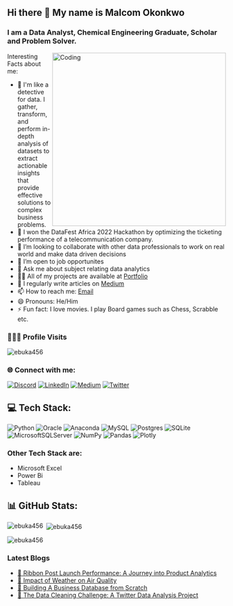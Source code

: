 ## Hi there 👋 My name is Malcom Okonkwo



### I am a Data Analyst, Chemical Engineering Graduate, Scholar and Problem Solver.


<img align="right" alt="Coding" width="400" src="https://camo.githubusercontent.com/8bf6f6d78abc81fcf9c49f10649423e73ea44bc248e83aaae8759d401c829a84/68747470733a2f2f70687973696373677572756b756c2e66696c65732e776f726470726573732e636f6d2f323031392f30322f6368617261637465722d312e676966">

Interesting Facts about me:

- 🔭 I'm like a detective for data. I gather, transform, and perform in-depth analysis of datasets to extract actionable insights that provide effective solutions to complex business problems.
- 🌱 I won the DataFest Africa 2022 Hackathon by optimizing the ticketing performance of a telecommunication company.
- 👯 I’m looking to collaborate with other data professionals to work on real world and make data driven decisions
- 🤔 I’m open to job opportunites
- 💬 Ask me about subject relating data analytics
- 👨‍💻 All of my projects are available at [Portfolio](https://linktr.ee/malcom_okonkwo)
- 📝 I regularly write articles on [Medium](https://medium.com/@okonkwoebuka456)
- 📫 How to reach me: [Email](mailto:okonkwoebuka456@gmail.com)
- 😄 Pronouns: He/Him
- ⚡ Fun fact: I love movies. I play Board games such as Chess, Scrabble etc.


### 🧑‍🤝‍🧑 Profile Visits
<p align="left"> <img src="https://komarev.com/ghpvc/?username=ebuka456&label=Profile%20views&color=0e75b6&style=flat" alt="ebuka456" /> </p>

<h3 align="left">🌐 Connect with me:</h3>

[![Discord](https://img.shields.io/badge/Discord-%237289DA.svg?logo=discord&logoColor=white)](https://discord.gg/malcom_00_14649) [![LinkedIn](https://img.shields.io/badge/LinkedIn-%230077B5.svg?logo=linkedin&logoColor=white)](https://linkedin.com/in/chukwuebuka-okonkwo-673a9021b) [![Medium](https://img.shields.io/badge/Medium-12100E?logo=medium&logoColor=white)](https://medium.com/@okonkwoebuka456) [![Twitter](https://img.shields.io/badge/Twitter-%231DA1F2.svg?logo=Twitter&logoColor=white)](https://twitter.com/malcom_okonkwo) 


## 💻 Tech Stack:
![Python](https://img.shields.io/badge/python-3670A0?style=for-the-badge&logo=python&logoColor=ffdd54) ![Oracle](https://img.shields.io/badge/Oracle-F80000?style=for-the-badge&logo=oracle&logoColor=white) ![Anaconda](https://img.shields.io/badge/Anaconda-%2344A833.svg?style=for-the-badge&logo=anaconda&logoColor=white) ![MySQL](https://img.shields.io/badge/mysql-%2300f.svg?style=for-the-badge&logo=mysql&logoColor=white) ![Postgres](https://img.shields.io/badge/postgres-%23316192.svg?style=for-the-badge&logo=postgresql&logoColor=white) ![SQLite](https://img.shields.io/badge/sqlite-%2307405e.svg?style=for-the-badge&logo=sqlite&logoColor=white) ![MicrosoftSQLServer](https://img.shields.io/badge/Microsoft%20SQL%20Sever-CC2927?style=for-the-badge&logo=microsoft%20sql%20server&logoColor=white) ![NumPy](https://img.shields.io/badge/numpy-%23013243.svg?style=for-the-badge&logo=numpy&logoColor=white) ![Pandas](https://img.shields.io/badge/pandas-%23150458.svg?style=for-the-badge&logo=pandas&logoColor=white) ![Plotly](https://img.shields.io/badge/Plotly-%233F4F75.svg?style=for-the-badge&logo=plotly&logoColor=white)

### Other Tech Stack are:
- Microsoft Excel
- Power Bi
- Tableau

## 📊 GitHub Stats:
<p><img align="left" src="https://github-readme-stats.vercel.app/api?username=ebuka456&theme=dark&hide_border=false&include_all_commits=false&count_private=false" alt="ebuka456" /></p>

<p>&nbsp;<img align="center" src="https://github-readme-streak-stats.herokuapp.com/?user=ebuka456&theme=dark&hide_border=false" alt="ebuka456" /></p>

<p><img align="center" src="https://github-readme-stats.vercel.app/api/top-langs/?username=ebuka456&theme=dark&hide_border=false&include_all_commits=false&count_private=false&layout=compact" alt="ebuka456" /></p>

### Latest Blogs
- [📕 Ribbon Post Launch Performance: A Journey into Product Analytics](https://medium.com/@okonkwoebuka456/ribbon-post-launch-performance-a-journey-into-product-analytics-42e063f23242)
- [📘 Impact of Weather on Air Quality](https://techcommunity.microsoft.com/t5/educator-developer-blog/data-analytics-with-powerbi-student-project-showcase-impact-on/ba-p/3747374)
- [📗 Building A Business Database from Scratch](https://medium.com/@okonkwoebuka456/database-design-project-building-a-business-database-from-scratch-9f9b48944f97)
- [📙 The Data Cleaning Challenge: A Twitter Data Analysis Project](https://medium.com/@okonkwoebuka456/the-data-cleaning-challenge-a-twitter-data-analysis-project-c25ae4a32dd3)
